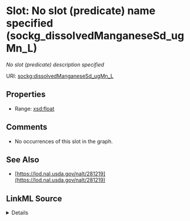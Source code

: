 

# Slot: No slot (predicate) name specified (sockg_dissolvedManganeseSd_ugMn_L)


_No slot (predicate) description specified_







URI: [sockg:dissolvedManganeseSd_ugMn_L](https://idir.uta.edu/sockg-ontology/docs/dissolvedManganeseSd_ugMn_L)



<!-- no inheritance hierarchy -->








## Properties

* Range: [xsd:float](http://www.w3.org/2001/XMLSchema#float)





## Comments

* No occurrences of this slot in the graph.

## See Also

* [https://lod.nal.usda.gov/nalt/281219](https://lod.nal.usda.gov/nalt/281219)



## LinkML Source

<details>

```yaml
name: sockg_dissolvedManganeseSd_ugMn_L
description: No slot (predicate) description specified
title: No slot (predicate) name specified
comments:
- No occurrences of this slot in the graph.
from_schema: soc-kg
see_also:
- https://lod.nal.usda.gov/nalt/281219
rank: 1000
domain: sockg_WaterQualityConc
slot_uri: sockg:dissolvedManganeseSd_ugMn_L
alias: sockg_dissolvedManganeseSd_ugMn_L
range: float

```
</details>
